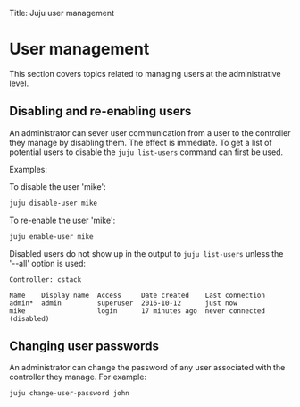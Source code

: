 Title: Juju user management


# User management

This section covers topics related to managing users at the administrative
level.


## Disabling and re-enabling users

An administrator can sever user communication from a user to the controller
they manage by disabling them. The effect is immediate. To get a list of
potential users to disable the `juju list-users` command can first be used.

Examples:

To disable the user 'mike':

```bash
juju disable-user mike
```

To re-enable the user 'mike':

```bash
juju enable-user mike
```

Disabled users do not show up in the output to `juju list-users` unless the
'--all' option is used:

<!-- JUJUVERSION: 2.0.1-genericlinux-amd64 -->
<!-- JUJUCOMMAND: juju list-users --all -->

```no-highlight
Controller: cstack

Name    Display name  Access     Date created    Last connection
admin*  admin         superuser  2016-10-12      just now
mike                  login      17 minutes ago  never connected (disabled)
```
## Changing user passwords

An administrator can change the password of any user associated with the
controller they manage. For example:

```bash
juju change-user-password john
```

